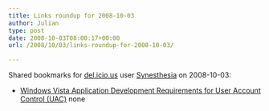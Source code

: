 ```yaml
---
title: Links roundup for 2008-10-03
author: Julian
type: post
date: 2008-10-03T08:00:17+00:00
url: /2008/10/03/links-roundup-for-2008-10-03/

---
```

Shared bookmarks for [del.icio.us][1] user [Synesthesia][2] on 2008-10-03:

  * [Windows Vista Application Development Requirements for User Account Control (UAC)][3] 
    none</li> </ul>

 [1]: https://del.icio.us/
 [2]: https://del.icio.us/synesthesia
 [3]: https://msdn.microsoft.com/en-us/library/aa905330.aspx